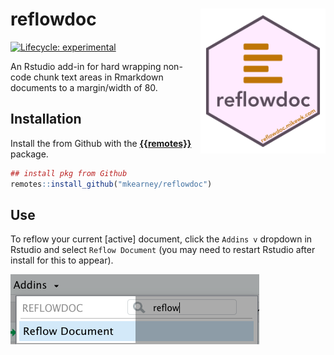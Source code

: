 
<!-- README.md is generated from README.Rmd. Please edit that file -->

# reflowdoc <img align="right" width="200px" src="man/figures/logo.png">

[![Lifecycle:
experimental](https://img.shields.io/badge/lifecycle-experimental-orange.svg)](https://www.tidyverse.org/lifecycle/#experimental)

An Rstudio add-in for hard wrapping non-code chunk text areas in
Rmarkdown documents to a margin/width of 80.

## Installation

Install the from Github with the
[**{{remotes}}**](https://github.com/r-lib/remotes) package.

``` r
## install pkg from Github
remotes::install_github("mkearney/reflowdoc")
```

## Use

To reflow your current \[active\] document, click the `Addins v`
dropdown in Rstudio and select `Reflow Document` (you may need to
restart Rstudio after install for this to appear).

<p style="align:center">

<img src="tools/readme/addin.png">

</p>
